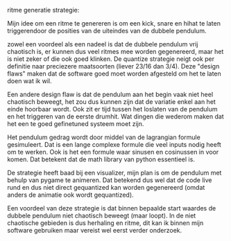 ritme generatie strategie:

Mijn idee om een ritme te genereren is om een kick, snare en hihat te
laten triggerendoor de posities van de uiteindes van de dubbele pendulum.

zowel een voordeel als een nadeel is dat de dubbele pendulum vrij chaotisch is,
er kunnen dus veel ritmes mee worden gegenereerd, maar het is niet zeker of
die ook goed klinken. De quantize strategie neigt ook per definitie naar
preciezere maatsoorten (liever 23/16 dan 3/4). Deze "design flaws" maken dat
de software goed moet worden afgesteld om het te laten doen wat ik wil.

Een andere design flaw is dat de pendulum aan het begin vaak niet heel
chaotisch beweegt, het zou dus kunnen zijn dat de variatie enkel aan het einde
hoorbaar wordt. Ook zit er tijd tussen het loslaten van de pendulum en het
triggeren van de eerste drumhit. Wat dingen die wederom maken dat het een te
goed gefinetuned systeem moet zijn.

Het pendulum gedrag wordt door middel van de lagrangian formule gesimuleert.
Dat is een lange complexe formule die veel inputs nodig heeft om te werken.
Ook is het een formule waar sinusen en cosinussen in voor komen. Dat betekent
dat de math library van python essentieel is.

De strategie heeft baad bij een visualizer, mijn plan is om de pendulum met behulp
van pygame te animeren. Dat betekend dus wel dat de code live rund en dus niet
direct gequantized kan worden gegenereerd (omdat anders de animatie ook
wordt gequantized).

Een voordeel van deze strategie is dat binnen bepaalde start waardes de
dubbele pendulum niet chaotisch beweegt (maar loopt).
In de niet chaotische gebieden is dus herhaling en ritme, dit kan ik binnen
mijn software gebruiken maar vereist wel eerst verder onderzoek.
